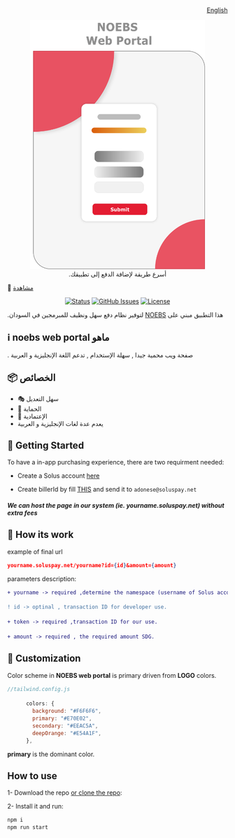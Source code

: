 <p align="right">
    <a href="https://soluspay.net">
      English
    </a>
</p>
<p align="center">
    <a href="https://soluspay.net">
      <img alt="NOEBS web portal" width="400" src=".github/NOEBS web portal.png">
    </a><br>
    .أسرع طريقة لإضافة الدفع إلى تطبيقك
</p>

🚀 [مشاهدة](https://vercel.com/)

<div align="center">

[![Status](https://img.shields.io/badge/status-active-success.svg)]()
[![GitHub Issues](https://img.shields.io/github/issues/ahmadadlan11/noebs-web-portal)](https://github.com/ahmadadlan11/noebs-web-portal/issues)
[![License](https://img.shields.io/badge/license-MIT-blue.svg)](/LICENSE)

</div>

.لتوفير نظام دفع سهل ونظيف للمبرمجين في السودان [NOEBS](https://github.com/adonese/noebs/) هذا التطبيق مبني على 

## ℹ️ noebs web portal ماهو 
 . صفحة ويب محمية جيدا , سهلة الإستخدام , تدعم اللغة الإنجليزية و العربية

## 📦 الخصائص

- :performing_arts: سهل التعديل
- :beginner: الحماية
- :100: الإعتمادية
- يعدم عدة لغات الإنجليزية و العربية

## 🏁 Getting Started

To have a in-app purchasing experience, there are two requirment needed:

- Create a Solus account [here](https://google.com)

- Create billerId by fill [THIS](https://github.com/ahmadadlan11/noebs-web-portal/blob/master/.github/Biller%20registration%20%20form.docx) and send it to `adonese@soluspay.net`

##### We can host the page in our system (ie. yourname.soluspay.net) without extra fees

## :wrench: How its work

example of final url

```json
yourname.soluspay.net/yourname?id={id}&amount={amount}
```

parameters description:

```diff
+ yourname -> required ,determine the namespace (username of Solus account)

! id -> optinal , transaction ID for developer use.

+ token -> required ,transaction ID for our use.

+ amount -> required , the required amount SDG.
```

## :rainbow: Customization

Color scheme in **NOEBS web portal** is primary driven from **LOGO** colors.

```js
//tailwind.config.js

      colors: {
        background: "#F6F6F6",
        primary: "#E70E02",
        secondary: "#EEAC5A",
        deepOrange: "#E54A1F",
      },

```

**primary** is the dominant color.

## How to use

1- Download the repo [or clone the repo](https://github.com/ahmadadlan11/noebs-web-portal):

2- Install it and run:

```sh
npm i
npm run start
```
